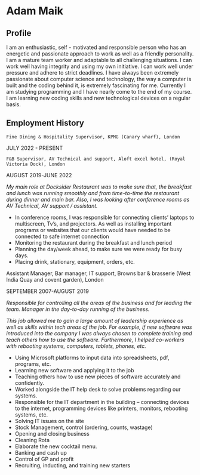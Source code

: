 # Adam Maik

## Profile

I am an enthusiastic, self - motivated and responsible person who has an energetic and passionate approach to work as well as a friendly personality. I am a mature team worker and adaptable to all challenging situations. I can work well having integrity and using my own initiative. I can work well under pressure and adhere to strict deadlines. I have always been extremely passionate about computer science and technology, the way a computer is built and the coding behind it, is extremely fascinating for me. Currently I am studying programming and I have nearly come to the end of my course. I am learning new coding skills and new technological devices on a regular basis.


## Employment History

    Fine Dining & Hospitality Supervisor, KPMG (Canary wharf), London

JULY 2022 - PRESENT

    F&B Supervisor, AV Technical and support, Aloft excel hotel, (Royal Victoria Dock), London

AUGUST 2019-JUNE 2022

*My main role at Docksider Restaurant was to make sure that, the breakfast and lunch was running smoothly and from time-to-time the restaurant during dinner and main bar.
 Also, I was looking after conference rooms as AV Technical, AV support / assistant.*

 - In conference rooms, I was responsible for connecting clients’ laptops to multiscreen, Tv’s, and projectors.  As well as installing important programs or websites that our clients would have needed to be connected to safe internet connection
 - Monitoring the restaurant during the breakfast and lunch period
 - Planning the day/week ahead, to make sure we were ready for busy days.
 - Placing drink, stationary, equipment, orders, etc.

Assistant Manager, Bar manager, IT support, Browns bar & brasserie (West India Quay and covent garden), London

                                                        

SEPTEMBER 2007-AUGUST 2019

*Responsible for controlling all the areas of the business and for leading the team. Manager in the day-to-day running of the business.*

*This job allowed me to gain a large amount of leadership experience as well as skills within tech areas of the job. For example, if new software was introduced into the company I was always chosen to complete training and teach others how to use the software. Furthermore, I helped co-workers with rebooting systems, computers, tablets, phones, etc.*

 - Using Microsoft platforms to input data into spreadsheets, pdf, programs, etc. 
 - Learning new software and applying it to the job
 - Teaching others how to use new pieces of software accurately and confidently.
 - Worked alongside the IT help desk to solve problems regarding our systems.
 - Responsible for the IT department in the building – connecting devices to the  internet, programming devices like printers, monitors, rebooting systems, etc.
 - Solving IT issues on the site
 - Stock Management, control (ordering, counts, wastage)
 - Opening and closing business
 - Cleaning Rota
 - Elaborate the new cocktail menu.
 - Banking and cash up
 - Control of GP and profit
 - Recruiting, inducting, and training new starters


